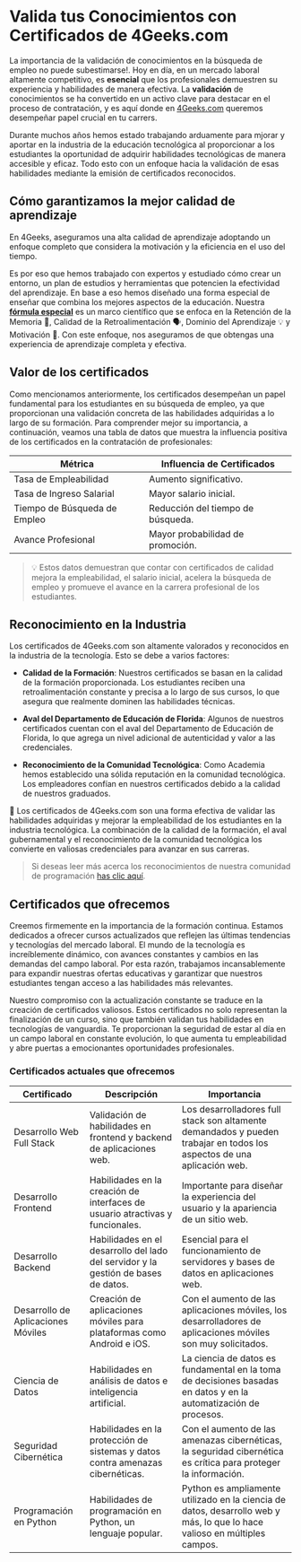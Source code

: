 # Valida tus Conocimientos con Certificados de 4Geeks.com

La importancia de la validación de conocimientos en la búsqueda de empleo no puede subestimarse!. Hoy en día, en un mercado laboral altamente competitivo, es **esencial** que los profesionales demuestren su experiencia y habilidades de manera efectiva. La **validación** de conocimientos se ha convertido en un activo clave para destacar en el proceso de contratación, y es aquí donde en [4Geeks.com](https://4geeks.com/) queremos desempeñar papel crucial en tu carrers.

Durante muchos años hemos estado trabajando arduamente para mjorar y aportar en la industria de la educación tecnológica al proporcionar a los estudiantes la oportunidad de adquirir habilidades tecnológicas de manera accesible y eficaz. Todo esto con un enfoque hacia la validación de esas habilidades mediante la emisión de certificados reconocidos.

## Cómo garantizamos la mejor calidad de aprendizaje

En 4Geeks, aseguramos una alta calidad de aprendizaje adoptando un enfoque completo que considera la motivación y la eficiencia en el uso del tiempo. 

Es por eso que hemos trabajado con expertos y estudiado cómo crear un entorno, un plan de estudios y herramientas que potencien la efectividad del aprendizaje. En base a eso hemos diseñado una forma especial de enseñar que combina los mejores aspectos de la educación. Nuestra **[fórmula especial](https://github.com/breatheco-de/knowledge-base/blob/main/content/mastering-technical-knowledge.es.md)** es un marco científico que se enfoca en la Retención de la Memoria 🧠, Calidad de la Retroalimentación 🗣️, Dominio del Aprendizaje 💡 y Motivación 💪. Con este enfoque, nos aseguramos de que obtengas una experiencia de aprendizaje completa y efectiva. 

## Valor de los certificados

Como mencionamos anteriormente, los certificados desempeñan un papel fundamental para los estudiantes en su búsqueda de empleo, ya que proporcionan una validación concreta de las habilidades adquiridas a lo largo de su formación. Para comprender mejor su importancia, a continuación, veamos una tabla de datos que muestra la influencia positiva de los certificados en la contratación de profesionales:

| **Métrica**                  | **Influencia de Certificados**   |
|--------------------------|-------------------------------|
| Tasa de Empleabilidad   | Aumento significativo.        |
| Tasa de Ingreso Salarial | Mayor salario inicial.        |
| Tiempo de Búsqueda de Empleo | Reducción del tiempo de búsqueda. |
| Avance Profesional     | Mayor probabilidad de promoción. |

> 💡 Estos datos demuestran que contar con certificados de calidad mejora la empleabilidad, el salario inicial, acelera la búsqueda de empleo y promueve el avance en la carrera profesional de los estudiantes.

## Reconocimiento en la Industria

Los certificados de 4Geeks.com son altamente valorados y reconocidos en la industria de la tecnología. Esto se debe a varios factores:

- **Calidad de la Formación**: Nuestros certificados se basan en la calidad de la formación proporcionada. Los estudiantes reciben una retroalimentación constante y precisa a lo largo de sus cursos, lo que asegura que realmente dominen las habilidades técnicas.

- **Aval del Departamento de Educación de Florida**: Algunos de nuestros certificados cuentan con el aval del Departamento de Educación de Florida, lo que agrega un nivel adicional de autenticidad y valor a las credenciales.

- **Reconocimiento de la Comunidad Tecnológica**: Como Academia hemos establecido una sólida reputación en la comunidad tecnológica. Los empleadores confían en nuestros certificados debido a la calidad de nuestros graduados.

📖 Los certificados de 4Geeks.com son una forma efectiva de validar las habilidades adquiridas y mejorar la empleabilidad de los estudiantes en la industria tecnológica. La combinación de la calidad de la formación, el aval gubernamental y el reconocimiento de la comunidad tecnológica los convierte en valiosas credenciales para avanzar en sus carreras.

> Si deseas leer más acerca los reconocimientos de nuestra comunidad de programación [has clic aquí](https://4geeksacademy.com/es/premios?lang=es).

## Certificados que ofrecemos

Creemos firmemente en la importancia de la formación continua. Estamos dedicados a ofrecer cursos actualizados que reflejen las últimas tendencias y tecnologías del mercado laboral. El mundo de la tecnología es increíblemente dinámico, con avances constantes y cambios en las demandas del campo laboral. Por esta razón, trabajamos incansablemente para expandir nuestras ofertas educativas y garantizar que nuestros estudiantes tengan acceso a las habilidades más relevantes.

Nuestro compromiso con la actualización constante se traduce en la creación de certificados valiosos. Estos certificados no solo representan la finalización de un curso, sino que también validan tus habilidades en tecnologías de vanguardia. Te proporcionan la seguridad de estar al día en un campo laboral en constante evolución, lo que aumenta tu empleabilidad y abre puertas a emocionantes oportunidades profesionales.

### Certificados actuales que ofrecemos

| Certificado                          | Descripción                                           | Importancia                                                                                              |
|-------------------------------------|-------------------------------------------------------|----------------------------------------------------------------------------------------------------------|
| Desarrollo Web Full Stack            | Validación de habilidades en frontend y backend de aplicaciones web. | Los desarrolladores full stack son altamente demandados y pueden trabajar en todos los aspectos de una aplicación web.           |
| Desarrollo Frontend                  | Habilidades en la creación de interfaces de usuario atractivas y funcionales. | Importante para diseñar la experiencia del usuario y la apariencia de un sitio web.                          |
| Desarrollo Backend                   | Habilidades en el desarrollo del lado del servidor y la gestión de bases de datos. | Esencial para el funcionamiento de servidores y bases de datos en aplicaciones web.                      |
| Desarrollo de Aplicaciones Móviles   | Creación de aplicaciones móviles para plataformas como Android e iOS. | Con el aumento de las aplicaciones móviles, los desarrolladores de aplicaciones móviles son muy solicitados.          |
| Ciencia de Datos                     | Habilidades en análisis de datos e inteligencia artificial. | La ciencia de datos es fundamental en la toma de decisiones basadas en datos y en la automatización de procesos.  |                   |
| Seguridad Cibernética                | Habilidades en la protección de sistemas y datos contra amenazas cibernéticas. | Con el aumento de las amenazas cibernéticas, la seguridad cibernética es crítica para proteger la información. |
| Programación en Python               | Habilidades de programación en Python, un lenguaje popular. | Python es ampliamente utilizado en la ciencia de datos, desarrollo web y más, lo que lo hace valioso en múltiples campos. |








